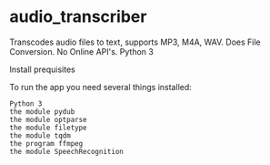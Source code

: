 # audio_transcriber
Transcodes audio files to text, supports MP3, M4A, WAV. Does File Conversion. No Online API's. Python 3

Install prequisites

To run the app you need several things installed:

    Python 3
    the module pydub
    the module optparse
    the module filetype
    the module tqdm
    the program ffmpeg
    the module SpeechRecognition
